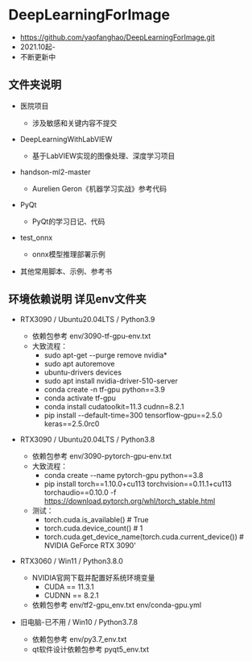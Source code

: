 # DeepLearningForImage
* https://github.com/yaofanghao/DeepLearningForImage.git
* 2021.10起-
* 不断更新中

## 文件夹说明
* 医院项目
  * 涉及敏感和关键内容不提交
 
* DeepLearningWithLabVIEW
  * 基于LabVIEW实现的图像处理、深度学习项目

* handson-ml2-master
  * Aurelien Geron《机器学习实战》参考代码

* PyQt
  * PyQt的学习日记、代码

* test_onnx
  * onnx模型推理部署示例
  
* 其他常用脚本、示例、参考书

## 环境依赖说明 详见env文件夹
* RTX3090 / Ubuntu20.04LTS / Python3.9
  * 依赖包参考 env/3090-tf-gpu-env.txt
  * 大致流程：
    * sudo apt-get --purge remove nvidia*
    * sudo apt autoremove 
    * ubuntu-drivers devices 
    * sudo apt install nvidia-driver-510-server 
    * conda create -n tf-gpu python==3.9 
    * conda activate tf-gpu 
    * conda install cudatoolkit=11.3 cudnn=8.2.1 
    * pip install --default-time=300 tensorflow-gpu==2.5.0 keras==2.5.0rc0
 
* RTX3090 / Ubuntu20.04LTS / Python3.8
  * 依赖包参考 env/3090-pytorch-gpu-env.txt
  * 大致流程： 
    * conda create --name pytorch-gpu python==3.8 
    * pip install torch==1.10.0+cu113 torchvision==0.11.1+cu113 torchaudio==0.10.0 -f https://download.pytorch.org/whl/torch_stable.html
  * 测试： 
    * torch.cuda.is_available()  # True 
    * torch.cuda.device_count()  # 1
    * torch.cuda.get_device_name(torch.cuda.current_device())  # NVIDIA GeForce RTX 3090'

* RTX3060 / Win11 / Python3.8.0
  * NVIDIA官网下载并配置好系统环境变量
    * CUDA == 11.3.1
    * CUDNN == 8.2.1
  * 依赖包参考 env/tf2-gpu_env.txt env/conda-gpu.yml

* 旧电脑-已不用 / Win10 / Python3.7.8
  * 依赖包参考 env/py3.7_env.txt
  * qt软件设计依赖包参考 pyqt5_env.txt
  